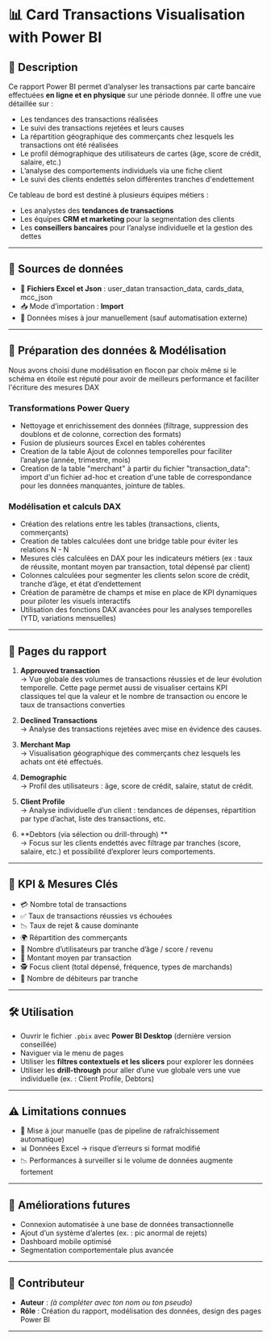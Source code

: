 # 📊 Card Transactions Visualisation with Power BI

## 📝 Description

Ce rapport Power BI permet d’analyser les transactions par carte bancaire effectuées **en ligne et en physique** sur une période donnée. Il offre une vue détaillée sur :

* Les tendances des transactions réalisées 
* Le suivi des transactions rejetées et leurs causes
* La répartition géographique des commerçants chez lesquels les transactions ont été réalisées
* Le profil démographique des utilisateurs de cartes (âge, score de crédit, salaire, etc.)
* L’analyse des comportements individuels via une fiche client
* Le suivi des clients endettés selon différentes tranches d'endettement

Ce tableau de bord est destiné à plusieurs équipes métiers :

* Les analystes des **tendances de transactions**
* Les équipes **CRM et marketing** pour la segmentation des clients
* Les **conseillers bancaires** pour l’analyse individuelle et la gestion des dettes

---

## 🔌 Sources de données

* 📂 **Fichiers Excel et Json** : user_datan transaction_data, cards_data, mcc_json
* 📥 Mode d’importation : **Import**
* 📅 Données mises à jour manuellement (sauf automatisation externe)

---

## 🔧 Préparation des données & Modélisation

Nous avons choisi dune modélisation en flocon par choix même si le schéma en étoile est réputé pour avoir de meilleurs performance et faciliter l'écriture des mesures DAX

### Transformations Power Query
* Nettoyage et enrichissement des données (filtrage, suppression des doublons et de colonne, correction des formats)
* Fusion de plusieurs sources Excel en tables cohérentes
* Creation de la table Ajout de colonnes temporelles pour faciliter l’analyse (année, trimestre, mois)
* Creation de la table "merchant" à partir du fichier "transaction_data": import d'un fichier ad-hoc et creation d'une table de correspondance pour les données manquantes, jointure de tables.

### Modélisation et calculs DAX
* Création des relations entre les tables (transactions, clients, commerçants)
* Creation de tables calculées dont une bridge table pour éviter les relations N - N
* Mesures clés calculées en DAX pour les indicateurs métiers (ex : taux de réussite, montant moyen par transaction, total dépensé par client)
* Colonnes calculées pour segmenter les clients selon score de crédit, tranche d’âge, et état d’endettement
* Création de paramètre de champs et mise en place de KPI dynamiques pour piloter les visuels interactifs
* Utilisation des fonctions DAX avancées pour les analyses temporelles (YTD, variations mensuelles)

---

## 🧾 Pages du rapport

1. **Approuved transaction**  
   → Vue globale des volumes de transactions réussies et de leur évolution temporelle.
   Cette page permet aussi de visualiser certains KPI classiques tel que la valeur et le nombre de transaction ou encore le taux de transactions converties

3. **Declined Transactions**  
   → Analyse des transactions rejetées avec mise en évidence des causes.

4. **Merchant Map**  
   → Visualisation géographique des commerçants chez lesquels les achats ont été effectués.

5. **Demographic**  
   → Profil des utilisateurs : âge, score de crédit, salaire, statut de crédit.

6. **Client Profile**  
   → Analyse individuelle d’un client : tendances de dépenses, répartition par type d’achat, liste des transactions, etc.

7. **Debtors (via sélection ou drill-through) **  
   → Focus sur les clients endettés avec filtrage par tranches (score, salaire, etc.) et possibilité d’explorer leurs comportements.

---

## 🧮 KPI & Mesures Clés

* 💳 Nombre total de transactions
* ✅ Taux de transactions réussies vs échouées
* 📉 Taux de rejet & cause dominante
* 🌍 Répartition des commerçants
* 👤 Nombre d’utilisateurs par tranche d’âge / score / revenu
* 🧾 Montant moyen par transaction
* 🕵️ Focus client (total dépensé, fréquence, types de marchands)
* 🔴 Nombre de débiteurs par tranche

---

## 🛠️ Utilisation

* Ouvrir le fichier `.pbix` avec **Power BI Desktop** (dernière version conseillée)
* Naviguer via le menu de pages
* Utiliser les **filtres contextuels et les slicers** pour explorer les données
* Utiliser les **drill-through** pour aller d’une vue globale vers une vue individuelle (ex. : Client Profile, Debtors)

---

## ⚠️ Limitations connues

* 📁 Mise à jour manuelle (pas de pipeline de rafraîchissement automatique)
* 📊 Données Excel → risque d’erreurs si format modifié
* 📉 Performances à surveiller si le volume de données augmente fortement

---

## 🔮 Améliorations futures

* Connexion automatisée à une base de données transactionnelle
* Ajout d’un système d’alertes (ex. : pic anormal de rejets)
* Dashboard mobile optimisé
* Segmentation comportementale plus avancée

---

## 👥 Contributeur

* **Auteur** : *(à compléter avec ton nom ou ton pseudo)*  
* **Rôle** : Création du rapport, modélisation des données, design des pages Power BI

---
